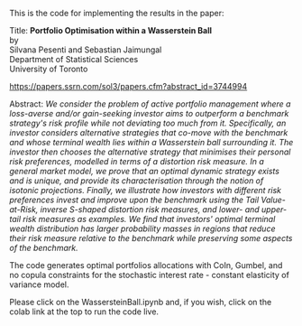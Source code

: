 This is the code for implementing the results in the paper:

Title: **Portfolio Optimisation within a Wasserstein Ball**    
by    
Silvana Pesenti and Sebastian Jaimungal    
Department of Statistical Sciences    
University of Toronto

https://papers.ssrn.com/sol3/papers.cfm?abstract_id=3744994

Abstract: *We consider the problem of active portfolio management where a loss-averse and/or gain-seeking investor aims to outperform a benchmark strategy's risk profile while not deviating too much from it. Specifically, an investor considers alternative strategies that co-move with the benchmark and whose terminal wealth lies within a Wasserstein ball surrounding it. The investor then chooses the alternative strategy that minimises their personal risk preferences, modelled in terms of a distortion risk measure. In a general market model, we prove that an optimal dynamic strategy exists and is unique, and provide its characterisation through the notion of isotonic projections. Finally, we illustrate how investors with different risk preferences invest and improve upon the benchmark using the Tail Value-at-Risk, inverse S-shaped distortion risk measures, and lower- and upper-tail risk measures as examples. We find that investors' optimal terminal wealth distribution has larger probability masses in regions that reduce their risk measure relative to the benchmark while preserving some aspects of the benchmark.*

The code generates optimal portfolios allocations with CoIn, Gumbel, and no copula constraints for the stochastic interest rate - constant elasticity of variance model.

Please click on the WassersteinBall.ipynb and, if you wish, click on the colab link at the top to run the code live.
